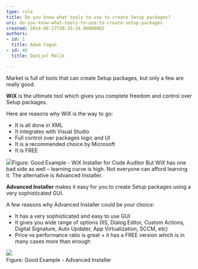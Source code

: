 ```yaml
---
type: rule
title: Do you know what tools to use to create Setup packages?
uri: do-you-know-what-tools-to-use-to-create-setup-packages
created: 2014-08-27T20:33:24.0000000Z
authors:
- id: 1
  title: Adam Cogan
- id: 46
  title: Danijel Malik

---
```


 
Market is full of tools that can create Setup packages, but only a few are really good.
 
**WiX** is the ultimate tool which gives you complete freedom and control over Setup packages.

Here are reasons why WiX is the way to go:

- It is all done in XML
- It integrates with Visual Studio
- Full control over packages logic and UI
- It is a recommended choice by Microsoft
- It is FREE

![](/SoftwareDevelopment/RulesToBetterInstallers/PublishingImages/setup-packages-tool.jpg)Figure: Good Example - WiX Installer for Code Auditor
But WiX has one bad side as well – learning curve is high. Not everyone can afford learning it. The alternative is Advanced Installer.

**Advanced Installer** makes it easy for you to create Setup packages using a very sophisticated GUI.

A few reasons why Advanced Installer could be your choice:

- It has a very sophisticated and easy to use GUI
- It gives you wide range of options (IIS, Dialog Editor, Custom Actions, Digital Signature, Auto Updater, App Virtualization, SCCM, etc)
- ​​Price vs performance ratio is great + it has a FREE version which is in many cases more than enough​

![](/SoftwareDevelopment/RulesToBetterInstallers/PublishingImages/advanced-installer.jpg)​<br>   Figure: Good Example - Advanced Installer
